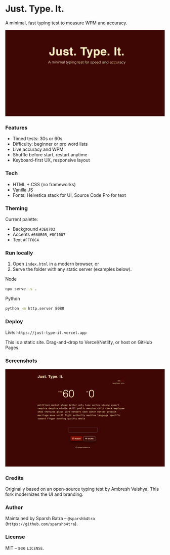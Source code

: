 # Just. Type. It.

A minimal, fast typing test to measure WPM and accuracy.

<p align="center">
  <img src="./image.png" alt="Just. Type. It. preview" width="720" />
</p>

### Features
- Timed tests: 30s or 60s
- Difficulty: beginner or pro word lists
- Live accuracy and WPM
- Shuffle before start, restart anytime
- Keyboard-first UX, responsive layout

### Tech
- HTML + CSS (no frameworks)
- Vanilla JS
- Fonts: Helvetica stack for UI, Source Code Pro for text

### Theming
Current palette:
- Background `#3E0703`
- Accents `#660B05`, `#8C1007`
- Text `#FFF0C4`

### Run locally
1. Open `index.html` in a modern browser, or
2. Serve the folder with any static server (examples below).

Node
```bash
npx serve -s .
```

Python
```bash
python -m http.server 8080
```

### Deploy
Live: `https://just-type-it.vercel.app`

This is a static site. Drag-and-drop to Vercel/Netlify, or host on GitHub Pages.

### Screenshots

<p align="center">
  <img src="./image2.png" alt="Typing test UI screenshot" width="720" />
</p>

### Credits
Originally based on an open-source typing test by Ambresh Vaishya. This fork modernizes the UI and branding.

### Author
Maintained by Sparsh Batra – `@sparshb4tra` (`https://github.com/sparshb4tra`).

### License
MIT – see `LICENSE`.
